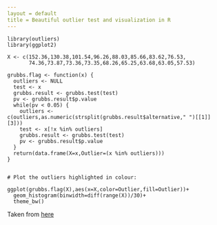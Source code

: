 ```yaml
---
layout = default
title = Beautiful outlier test and visualization in R
---
```


    library(outliers)
    library(ggplot2)
    
    X <- c(152.36,130.38,101.54,96.26,88.03,85.66,83.62,76.53,
           74.36,73.87,73.36,73.35,68.26,65.25,63.68,63.05,57.53)
    
    grubbs.flag <- function(x) {
      outliers <- NULL
      test <- x
      grubbs.result <- grubbs.test(test)
      pv <- grubbs.result$p.value
      while(pv < 0.05) {
        outliers <- c(outliers,as.numeric(strsplit(grubbs.result$alternative," ")[[1]][3]))
        test <- x[!x %in% outliers]
        grubbs.result <- grubbs.test(test)
        pv <- grubbs.result$p.value
      }
      return(data.frame(X=x,Outlier=(x %in% outliers)))
    }
    
    
    # Plot the outliers highlighted in colour:
    
    ggplot(grubbs.flag(X),aes(x=X,color=Outlier,fill=Outlier))+
      geom_histogram(binwidth=diff(range(X))/30)+
      theme_bw()
    
    
  Taken from [here](http://stackoverflow.com/questions/22837099/how-to-repeat-the-grubbs-test-and-flag-the-outliers)